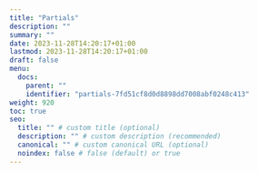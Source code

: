 ```yaml
---
title: "Partials"
description: ""
summary: ""
date: 2023-11-28T14:20:17+01:00
lastmod: 2023-11-28T14:20:17+01:00
draft: false
menu:
  docs:
    parent: ""
    identifier: "partials-7fd51cf8d0d8898dd7008abf0248c413"
weight: 920
toc: true
seo:
  title: "" # custom title (optional)
  description: "" # custom description (recommended)
  canonical: "" # custom canonical URL (optional)
  noindex: false # false (default) or true
---
```

